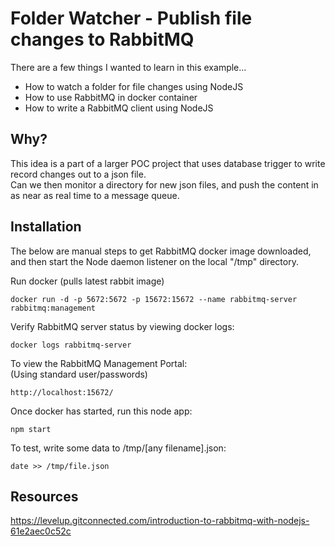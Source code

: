 # Folder Watcher - Publish file changes to RabbitMQ

There are a few things I wanted to learn in this example...

- How to watch a folder for file changes using NodeJS
- How to use RabbitMQ in docker container
- How to write a RabbitMQ client using NodeJS


## Why?

This idea is a part of a larger POC project that uses database trigger to write record changes out to a json file.  
Can we then monitor a directory for new json files, and push the content in as near as real time to a message queue.


## Installation
The below are manual steps to get RabbitMQ docker image downloaded, and then start the Node daemon listener on the local "/tmp" directory.


Run docker (pulls latest rabbit image)

```
docker run -d -p 5672:5672 -p 15672:15672 --name rabbitmq-server rabbitmq:management
```

Verify RabbitMQ server status by viewing docker logs:

```
docker logs rabbitmq-server
```

To view the RabbitMQ Management Portal:  
(Using standard user/passwords)   

```
http://localhost:15672/
```

Once docker has started, run this node app:

```
npm start
```

To test, write some data to /tmp/[any filename].json:

```
date >> /tmp/file.json
```

## Resources 

https://levelup.gitconnected.com/introduction-to-rabbitmq-with-nodejs-61e2aec0c52c
